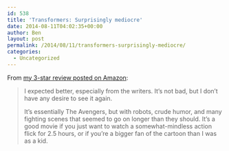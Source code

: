 ```yaml
---
id: 538
title: 'Transformers: Surprisingly mediocre'
date: 2014-08-11T04:02:35+00:00
author: Ben
layout: post
permalink: /2014/08/11/transformers-surprisingly-mediocre/
categories:
  - Uncategorized
---
```

From <a href="http://www.amazon.com/review/R2H171NJKLEW68" target="_blank">my 3-star review posted on Amazon</a>:

> I expected better, especially from the writers. It&#8217;s not bad, but I don&#8217;t have any desire to see it again.
> 
> It&#8217;s essentially The Avengers, but with robots, crude humor, and many fighting scenes that seemed to go on longer than they should. It&#8217;s a good movie if you just want to watch a somewhat-mindless action flick for 2.5 hours, or if you&#8217;re a bigger fan of the cartoon than I was as a kid.
